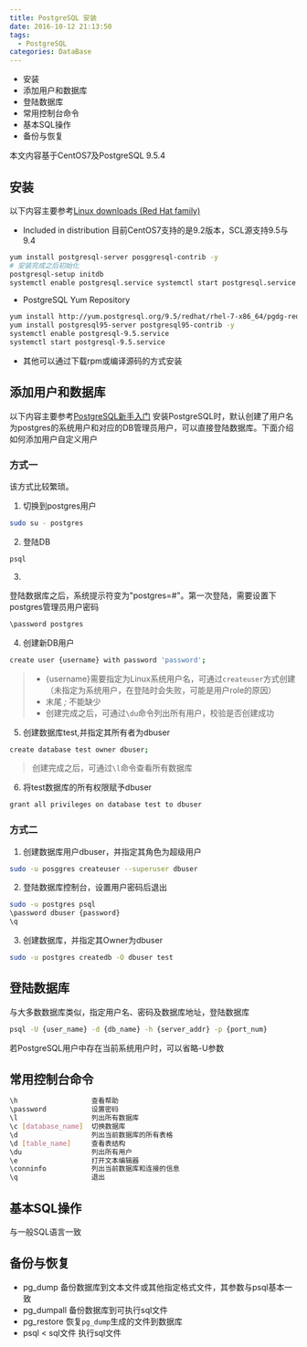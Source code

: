 ```yaml
---
title: PostgreSQL 安装
date: 2016-10-12 21:13:50
tags:
  - PostgreSQL
categories: DataBase
---
```

<!-- MarkdownTOC -->

- 安装
- 添加用户和数据库
- 登陆数据库
- 常用控制台命令
- 基本SQL操作
- 备份与恢复

<!-- /MarkdownTOC -->
<!--more-->
本文内容基于CentOS7及PostgreSQL 9.5.4
## 安装
以下内容主要参考[Linux downloads (Red Hat family)](https://www.postgresql.org/download/linux/redhat/ "postgresql安装")
* Included in distribution
目前CentOS7支持的是9.2版本，SCL源支持9.5与9.4
```bash
yum install postgresql-server posggresql-contrib -y
# 安装完成之后初始化
postgresql-setup initdb
systemctl enable postgresql.service systemctl start postgresql.service
```

* PostgreSQL Yum Repository
```bash
yum install http://yum.postgresql.org/9.5/redhat/rhel-7-x86_64/pgdg-redhat95-9.5-2.noarch.rpm
yum install postgresql95-server postgresql95-contrib -y
systemctl enable postgresql-9.5.service
systemctl start postgresql-9.5.service
```
* 其他可以通过下载rpm或编译源码的方式安装  

## 添加用户和数据库
以下内容主要参考[PostgreSQL新手入门](http://www.ruanyifeng.com/blog/2013/12/getting_started_with_postgresql.html "PostgreSQL新手入门")
安装PostgreSQL时，默认创建了用户名为postgres的系统用户和对应的DB管理员用户，可以直接登陆数据库。下面介绍如何添加用户自定义用户
### 方式一
该方式比较繁琐。  

1. 切换到postgres用户  
```bash
sudo su - postgres
```
2. 登陆DB
```bash
psql
```
3.
登陆数据库之后，系统提示符变为"postgres=#"。第一次登陆，需要设置下postgres管理员用户密码
```bash
\password postgres
```
4. 创建新DB用户
```bash
create user {username} with password 'password';
```
> * {username}需要指定为Linux系统用户名，可通过`createuser`方式创建（未指定为系统用户，在登陆时会失败，可能是用户role的原因）
> * 末尾 _;_ 不能缺少  
> * 创建完成之后，可通过`\du`命令列出所有用户，校验是否创建成功

5. 创建数据库test,并指定其所有者为dbuser
```bash
create database test owner dbuser;
```
> 创建完成之后，可通过`\l`命令查看所有数据库

6. 将test数据库的所有权限赋予dbuser
```bash
grant all privileges on database test to dbuser
```

### 方式二
1. 创建数据库用户dbuser，并指定其角色为超级用户
```bash
sudo -u posggres createuser --superuser dbuser
```
2. 登陆数据库控制台，设置用户密码后退出
```bash
sudo -u postgres psql
\password dbuser {password}
\q
```
3. 创建数据库，并指定其Owner为dbuser
```bash
sudo -u postgres createdb -O dbuser test
```

## 登陆数据库
与大多数数据库类似，指定用户名、密码及数据库地址，登陆数据库
```bash
psql -U {user_name} -d {db_name} -h {server_addr} -p {port_num}
```
若PostgreSQL用户中存在当前系统用户时，可以省略-U参数

## 常用控制台命令
```bash
\h                  查看帮助
\password           设置密码
\l                  列出所有数据库
\c [database_name]  切换数据库
\d                  列出当前数据库的所有表格
\d [table_name]     查看表结构
\du                 列出所有用户
\e                  打开文本编辑器
\conninfo           列出当前数据库和连接的信息
\q                  退出
```

## 基本SQL操作
与一般SQL语言一致

## 备份与恢复
* pg_dump 备份数据库到文本文件或其他指定格式文件，其参数与psql基本一致
* pg_dumpall 备份数据库到可执行sql文件
* pg_restore 恢复`pg_dump`生成的文件到数据库
* psql < sql文件 执行sql文件
